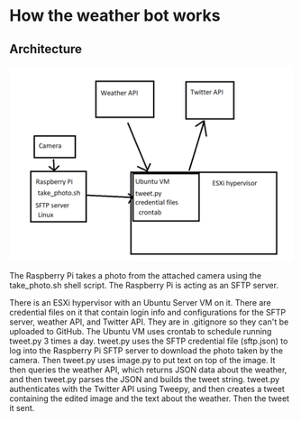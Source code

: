 # How the weather bot works

## Architecture

![diagram](https://raw.githubusercontent.com/0x416c616e/weatherbot_new/master/architecture.png)

The Raspberry Pi takes a photo from the attached camera using the take_photo.sh shell script. The Raspberry Pi is acting as an SFTP server.

There is an ESXi hypervisor with an Ubuntu Server VM on it. There are credential files on it that contain login info and configurations for the SFTP server, weather API, and Twitter API. They are in .gitignore so they can't be uploaded to GitHub. The Ubuntu VM uses crontab to schedule running tweet.py 3 times a day. tweet.py uses the SFTP credential file (sftp.json) to log into the Raspberry Pi SFTP server to download the photo taken by the camera. Then tweet.py uses image.py to put text on top of the image. It then queries the weather API, which returns JSON data about the weather, and then tweet.py parses the JSON and builds the tweet string. tweet.py authenticates with the Twitter API using Tweepy, and then creates a tweet containing the edited image and the text about the weather. Then the tweet it sent.


